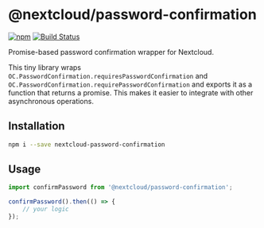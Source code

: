 # @nextcloud/password-confirmation

[![npm](https://img.shields.io/npm/v/@nextcloud/password-confirmation.svg)](https://www.npmjs.com/package/nextcloud-password-confirmation)
[![Build Status](https://travis-ci.org/nextcloud/nextcloud-password-confirmation.svg?branch=master)](https://travis-ci.org/nextcloud/nextcloud-password-confirmation)

Promise-based password confirmation wrapper for Nextcloud.

This tiny library wraps `OC.PasswordConfirmation.requiresPasswordConfirmation` and `OC.PasswordConfirmation.requirePasswordConfirmation` and exports it as a function that returns a promise. This makes it easier to integrate with other asynchronous operations.


## Installation
```sh
npm i --save nextcloud-password-confirmation
```

## Usage
```js
import confirmPassword from '@nextcloud/password-confirmation';

confirmPassword().then(() => {
    // your logic
});
```
